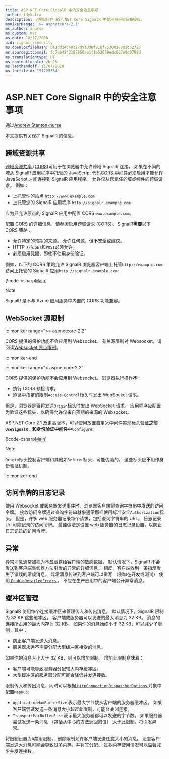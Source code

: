 ```yaml
---
title: ASP.NET Core SignalR 中的安全注意事项
author: tdykstra
description: 了解如何在 ASP.NET Core SignalR 中使用身份验证和授权。
monikerRange: '>= aspnetcore-2.1'
ms.author: anurse
ms.custom: mvc
ms.date: 10/17/2018
uid: signalr/security
ms.openlocfilehash: be1dd24c40327d9a0d8f91bf75300128d3d52725
ms.sourcegitcommit: fc7eb4243188950ae1f1b52669edc007e9d0798d
ms.translationtype: HT
ms.contentlocale: zh-CN
ms.lasthandoff: 11/07/2018
ms.locfileid: "51225364"
---
```

# <a name="security-considerations-in-aspnet-core-signalr"></a>ASP.NET Core SignalR 中的安全注意事项

通过[Andrew Stanton-nurse](https://twitter.com/anurse)

本文提供有关保护 SignalR 的信息。

## <a name="cross-origin-resource-sharing"></a>跨域资源共享

[跨域资源共享 (CORS)](https://www.w3.org/TR/cors/)可用于在浏览器中允许跨域 SignalR 连接。 如果在不同的域从 SignalR 应用程序中托管的 JavaScript 代码[CORS 中间件](xref:security/cors)必须启用才能允许 JavaScript 才能连接到 SignalR 应用程序。 允许仅从您信任的域或控件的跨域请求。 例如：

* 上托管你的站点 `http://www.example.com`
* 上托管您的 SignalR 应用程序 `http://signalr.example.com`

应为只允许原点的 SignalR 应用中配置 CORS `www.example.com`。

配置 CORS 的详细信息，请参阅[启用跨域请求 (CORS)](xref:security/cors)。 SignalR**需要**以下 CORS 策略：

* 允许特定的预期的来源。 允许任何源，但**不**安全或建议。
* HTTP 方法`GET`和`POST`必须允许。
* 必须启用凭据，即使不使用身份验证。

例如，以下的 CORS 策略允许 SignalR 浏览器客户端上托管`http://example.com`访问上托管的 SignalR 应用`http://signalr.example.com`:

[!code-csharp[Main](security/sample/Startup.cs?name=snippet1)]

> [!NOTE]
> SignalR 是不与 Azure 应用服务中内置的 CORS 功能兼容。

## <a name="websocket-origin-restriction"></a>WebSocket 源限制

::: moniker range=">= aspnetcore-2.2"

CORS 提供的保护功能不会应用到 Websocket。 有关源限制对 Websocket，请阅读[Websocket 原点限制](xref:fundamentals/websockets#websocket-origin-restriction)。

::: moniker-end

::: moniker range="< aspnetcore-2.2"

CORS 提供的保护功能不会应用到 Websocket。 浏览器执行操作**不**:

* 执行 CORS 预检请求。
* 遵循中指定的限制`Access-Control`标头时发出 WebSocket 请求。

但是，浏览器是否将发送`Origin`标头时发出 WebSocket 请求。 应用程序应配置为验证这些标头，以确保允许仅来自预期的来源的 Websocket。

ASP.NET Core 2.1 及更高版本，可以使用放置自定义中间件实现标头验证**之前`UseSignalR`，和身份验证中间件**中`Configure`:

[!code-csharp[Main](security/sample/Startup.cs?name=snippet2)]

> [!NOTE]
> `Origin`标头控制客户端和其他如`Referer`标头，可能伪造的。 这些标头应**不**用作身份验证机制。

::: moniker-end

## <a name="access-token-logging"></a>访问令牌的日志记录

使用 Websocket 或服务器发送事件时，浏览器客户端将查询字符串中发送的访问令牌。 接收访问令牌通过查询字符串就象通常那样使用标准安全`Authorization`标头。 但是，许多 web 服务器记录每个请求，包括查询字符串的 URL。 日志记录 Url 可能记录的访问令牌。 最佳做法是设置 web 服务器的日志记录设置，以防止日志记录的访问令牌。

## <a name="exceptions"></a>异常

异常消息通常被视为不应泄露给客户端的敏感数据。 默认情况下，SignalR 不会发送到客户端集线器方法引发的异常的详细信息。 相反，客户端收到一条指示发生了错误的常规消息。 异常消息传递到客户端可以重写 （例如在开发或测试） 使用[ `EnableDetailedErrors` ](xref:signalr/configuration#configure-server-options)。 不应在生产应用中的客户端公开异常消息。

## <a name="buffer-management"></a>缓冲区管理

SignalR 使用每个连接缓冲区来管理传入和传出消息。 默认情况下，SignalR 限制为 32 KB 这些缓冲区。 客户端或服务器可以发送的最大消息为 32 KB。 消息的连接所占用的最大内存为 32 KB。 如果你的消息始终小于 32 KB，可以减少了限制，其中：

* 防止客户端发送大消息。
* 服务器永远不需要分配大型缓冲区接受的消息。

如果你的消息大小大于 32 KB，则可以增加限制。 增加此限制意味着：

* 客户端可能导致服务器分配较大内存缓冲区。
* 大型缓冲区的服务器分配可能会降低并发连接数。

限制传入和传出消息，同时可以根据[ `HttpConnectionDispatcherOptions` ](xref:signalr/configuration#configure-server-options)对象中配置`MapHub`:

* `ApplicationMaxBufferSize` 表示最大字节数从客户端的服务器缓冲区。 如果客户端尝试发送一条消息大小超过此限制，可能会关闭连接。
* `TransportMaxBufferSize` 表示最大服务器都可以发送的字节数。 如果服务器尝试发送一条消息 （包括从中心的方法返回的值） 大于此限制，将引发异常。

将限制设置为`0`禁用限制。 删除限制允许客户端发送任意大小的消息。 恶意客户端发送大消息可能会导致过多内存，并将其分配。 过多内存使用情况可以显著减少并发连接数。
